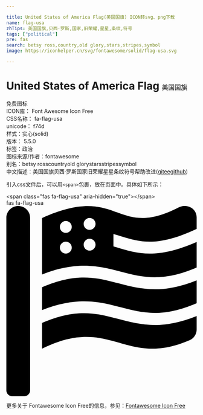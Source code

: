 ```yaml
---

title: United States of America Flag(美国国旗) ICON转svg、png下载
name: flag-usa
zhTips: 美国国旗,贝西·罗斯,国家,旧荣耀,星星,条纹,符号
tags: ["political"]
pre: fas
search: betsy ross,country,old glory,stars,stripes,symbol
image: https://iconhelper.cn/svg/fontawesome/solid/flag-usa.svg

---
```


# United States of America Flag  <small style="font-size: 60%;font-weight: 100">美国国旗</small>


<div class="detail-page">
<p>
<span><span class="badge-success badge">免费图标</span> </span>
<br/>
<span>
ICON库：
<span class="badge-secondary badge">Font Awesome Icon Free</span> 
</span>
<br/>
<span>
CSS名称：
<span class="badge-secondary badge">fa-flag-usa</span> 
</span>
<br/>
<span>
unicode：
<span class="badge-secondary badge">f74d</span> 
<copy-btn content='f74d' btn-title=""></copy-btn>
<copy-btn :content='String.fromCodePoint(parseInt("f74d", 16))' btn-title="复制U"></copy-btn>
</span><br/><span>样式：<span class="badge-light badge">实心(solid)</span></span>
<br/>
<span>
版本：
<span class="badge-secondary badge">5.5.0</span> 
</span><br/><span>标签：<span class="badge-light badge"><router-link to="/tags/political.html">政治</router-link></span></span>
<br/>
<span>图标来源/作者：<span class="badge-light badge">fontawesome</span></span> 
<br/>
<span>别名：<span class="badge-light badge">betsy ross</span><span class="badge-light badge">country</span><span class="badge-light badge">old glory</span><span class="badge-light badge">stars</span><span class="badge-light badge">stripes</span><span class="badge-light badge">symbol</span></span><br/><span class="zh-detail">中文描述：<span class="badge-primary badge">美国国旗</span><span class="badge-primary badge">贝西·罗斯</span><span class="badge-primary badge">国家</span><span class="badge-primary badge">旧荣耀</span><span class="badge-primary badge">星星</span><span class="badge-primary badge">条纹</span><span class="badge-primary badge">符号</span><span class="help-link"><span>帮助改进</span>(<a href="https://gitee.com/liuwave/icon-helper/edit/master/json/fontawesome/solid/flag-usa.json" target="_blank" rel="noopener noreferrer">gitee</a><a href="https://github.com/liuwave/icon-helper/edit/master/json/fontawesome/solid/flag-usa.json" target="_blank" rel="noopener noreferrer">github</a></span>)</span><br/>
</p>
</div>
<div class="alert alert-dark">
  <i class="fas fa-flag-usa fa-xs"></i>
  <i class="fas fa-flag-usa fa-sm"></i>
  <i class="fas fa-flag-usa fa-lg"></i>
  <i class="fas fa-flag-usa fa-2x"></i>
  <i class="fas fa-flag-usa fa-3x"></i>
  <i class="fas fa-flag-usa fa-5x"></i>
  <i class="fas fa-flag-usa fa-7x"></i>
</div>
<div>
  <p>引入css文件后，可以用<code>&lt;span&gt;</code>包裹，放在页面中。具体如下所示：    
  </p>
  <div class="alert alert-primary" style="font-size: 14px">
    &lt;span class="fas fa-flag-usa" aria-hidden="true"&gt;&lt;/span&gt;
    <copy-btn content='<span class="fas fa-flag-usa" aria-hidden="true"></span>'></copy-btn>
  </div>
  <div class="alert alert-secondary">
    <i class="fas fa-flag-usa"
    style="font-size: 24px"
    aria-hidden="true"></i> fas fa-flag-usa
    <copy-btn content="fas fa-flag-usa" btn-title="复制图标名称"></copy-btn>
  </div>
</div>
<div id="svg" class="svg-wrap">
<svg xmlns="http://www.w3.org/2000/svg" viewBox="0 0 512 512"><path d="M32 0C14.3 0 0 14.3 0 32v464c0 8.8 7.2 16 16 16h32c8.8 0 16-7.2 16-16V32C64 14.3 49.7 0 32 0zm267.9 303.6c-57.2-15.1-111.7-28.8-203.9 11.1V384c185.7-92.2 221.7 53.3 397.5-23.1 11.4-5 18.5-16.5 18.5-28.8v-36c-43.6 17.3-80.2 24.1-112.1 24.1-37.4-.1-68.9-8.4-100-16.6zm0-96c-57.2-15.1-111.7-28.8-203.9 11.1v61.5c94.8-37.6 154.6-22.7 212.1-7.6 57.2 15.1 111.7 28.8 203.9-11.1V200c-43.6 17.3-80.2 24.1-112.1 24.1-37.4 0-68.9-8.3-100-16.5zm9.5-125.9c51.8 15.6 97.4 29 202.6-20.1V30.8c0-25.1-26.8-38.1-49.4-26.6C291.3 91.5 305.4-62.2 96 32.4v151.9c94.8-37.5 154.6-22.7 212.1-7.6 57.2 15 111.7 28.7 203.9-11.1V96.7c-53.6 23.5-93.3 31.4-126.1 31.4s-59-7.8-85.7-15.9c-4-1.2-8.1-2.4-12.1-3.5V75.5c7.2 2 14.3 4.1 21.3 6.2zM160 128.1c-8.8 0-16-7.1-16-16 0-8.8 7.2-16 16-16s16 7.1 16 16-7.2 16-16 16zm0-55.8c-8.8 0-16-7.1-16-16 0-8.8 7.2-16 16-16s16 7.1 16 16c0 8.8-7.2 16-16 16zm64 47.9c-8.8 0-16-7.1-16-16 0-8.8 7.2-16 16-16s16 7.1 16 16c0 8.8-7.2 16-16 16zm0-55.9c-8.8 0-16-7.1-16-16 0-8.8 7.2-16 16-16s16 7.1 16 16c0 8.8-7.2 16-16 16z"/></svg>
</div>
<detail full-name='fa-flag-usa'></detail>

<Vssue title="关于“United States of America Flag”的评论" />
    
<div><p>更多关于  Fontawesome Icon Free的信息，参见：<a target="_blank" href="https://iconhelper.cn/fontawesome.html">Fontawesome Icon Free</a>
</p></div>
